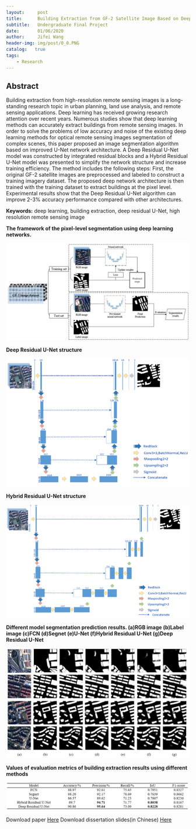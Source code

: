 ```yaml
---
layout:     post
title:      Building Extraction from GF-2 Satellite Image Based on Deep Learning Method
subtitle:   Undergraduate Final Project
date:       01/06/2020
author:     Jifei Wang
header-img: img/post/0_0.PNG
catalog:   true
tags:
    - Research
---
```


## Abstract

Building extraction from high-resolution remote sensing images is a long-standing research topic in urban planning, land use analysis, and remote sensing applications. Deep learning has received growing research attention over recent years. Numerous studies show that deep learning methods can accurately extract buildings from remote sensing images. In order to solve the problems of low accuracy and noise of the existing deep learning methods for optical remote sensing images segmentation of complex scenes, this paper proposed an image segmentation algorithm based on improved U-Net network architecture. A Deep Residual U-Net model was constructed by integrated residual blocks and a Hybrid Residual U-Net model was presented to simplify the network structure and increase training efficiency. The method includes the following steps: First, the original GF-2 satellite images are preprocessed and labeled to construct a training imagery dataset. The proposed deep network architecture is then trained with the training dataset to extract buildings at the pixel level. Experimental results show that the Deep Residual U-Net algorithm can improve 2-3% accuracy performance compared with other architectures.

**Keywords:** deep learning, building extraction, deep residual U-Net, high resolution remote sensing image

**The framework of the pixel-level segmentation using deep learning networks.**

![avatar](/img/post/0_1.png)

**Deep Residual U-Net structure**

![avatar](/img/post/0_2.png)

**Hybrid Residual U-Net structure**

![avatar](/img/post/0_3.png)

**Different model segmentation prediction results. (a)RGB image (b)Label image (c)FCN (d)Segnet (e)U-Net (f)Hybrid Residual U-Net (g)Deep Residual U-Net**

![avatar](/img/post/0_4.png)

**Values of evaluation metrics of building extraction results using different methods**

![avatar](/img/post/0_5.png)

Download paper [Here](https://drive.google.com/file/d/1WFY89jp-8v0NVMt-AjcUB2QIzf_GsE0g/view?usp=sharing)
Download dissertation slides(in Chinese) [Here](https://drive.google.com/file/d/1BkeIOiShrLHx60A8D37KG-5026ZqP99T/view?usp=sharing)
